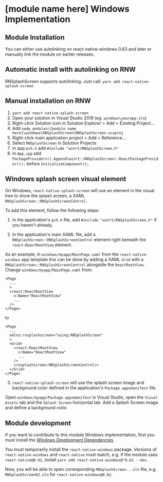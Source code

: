 # [module name here] Windows Implementation

## Module Installation
You can either use autolinking on react-native-windows 0.63 and later or manually link the module on earlier releases.

## Automatic install with autolinking on RNW
RNSplashScreen supports autolinking. Just call: `yarn add react-native-splash-screen`

## Manual installation on RNW
1. `yarn add react-native-splash-screen`
2. Open your solution in Visual Studio 2019 (eg. `windows\yourapp.sln`)
3. Right-click Solution icon in Solution Explorer > Add > Existing Project...
4. Add `node_modules\[module name here]\windows\RNSplashScreen\RNSplashScreen.vcxproj`
5. Right-click main application project > Add > Reference...
6. Select `RNSplashScreen` in Solution Projects
7. In app `pch.h` add `#include "winrt/RNSplashScreen.h"`
8. In `App.cpp` add `PackageProviders().Append(winrt::RNSplashScreen::ReactPackageProvider());` before `InitializeComponent();`

## Windows splash screen visual element

On Windows, `react-native-splash-screen` will use an element in the visual tree to show the splash screen, a XAML `RNSplashScreen::RNSplashScreenControl`.

To add this element, follow the following steps:

1. In the application's `pch.h` file, add `#include "winrt/RNSplashScreen.h"` if you haven't already.

2. In the application's main XAML file, add a `RNSplashScreen::RNSplashScreenControl` element right beneath the `react:ReactRootView` element.

As an example, in `windows/myapp/MainPage.xaml` from the `react-native-windows` app template this can be done by adding a XAML `Grid` with a `RNSplashScreen::RNSplashScreenControl` alongside the `ReactRootView`. Change `windows/myapp/MainPage.xaml` from:
```xaml
<Page
  ...
  >
  <react:ReactRootView
    x:Name="ReactRootView"
    ...
  />
</Page>
```
to
```xaml
<Page
  ...
  xmlns:rnsplashscreen="using:RNSplashScreen"
  >
  <Grid>
    <react:ReactRootView
      x:Name="ReactRootView"
      ...
    />
    <rnsplashscreen:RNSplashScreenControl/>
  </Grid>
</Page>
```

3. `react-native-splash-screen` will use the splash screen image and background color defined in the application's `Package.appxmanifest` file.

Open `windows/myapp/Package.appxmanifest` in Visual Studio, open the `Visual Assets` tab and the `Splash Screen` horizontal tab. Add a Splash Screen image and define a background color.

## Module development

If you want to contribute to this module Windows implementation, first you must install the [Windows Development Dependencies](https://aka.ms/rnw-deps).

You must temporarily install the `react-native-windows` package. Versions of `react-native-windows` and `react-native` must match, e.g. if the module uses `react-native@0.62`, install `yarn add react-native-windows@^0.62 --dev`.

Now, you will be able to open corresponding `RNSplashScreen...sln` file, e.g. `RNSplashScreen62.sln` for `react-native-windows@0.62`.